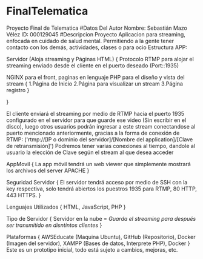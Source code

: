# FinalTelematica
Proyecto Final de Telematica
#Datos Del Autor
Nombre: Sebastián Mazo Vélez
ID: 000129045
#Descripcion Proyecto
Aplicacion para streaming, enfocada en cuidado de salud mental.
Permitiendo a la gente tener contacto con los demás, actividades, clases o para ocio 
Estructura APP:

Servidor (Aloja streaming y Páginas HTML)
{
 Protocolo RTMP para alojar el streaming enviado desde el cliente en el puerto deseado  (Port::1935)

 NGINX para el front, paginas en lenguaje PHP para el diseño y vista del stream
 {
  1.Página de Inicio
  2.Página para visualizar un stream
  3.Página registro
 }

}

El cliente enviará el streaming por medio de RTMP hacia el puerto 1935 configurado en el servidor para que guarde ese video (Sin escribir en el disco), luego otros usuarios podrán ingresar a este stream conectandose al puerto mencionado anteriormente, gracias a la forma de conexión de RTMP:
('rtmp://[IP o dominio del servidor]/[Nombre del application]/[Clave de retransmisión]')
Podremos tener varias conexiones al tiempo, dandole al usuario la elección de Clave según el stream al que desea acceder

AppMovil
{
    La app móvil tendrá un web viewer que simplemente mostrará los archivos del server APACHE
}

Seguridad Servidor
{
    El servidor tendrá acceso por medio de SSH con la key respectiva, solo tendrá abiertos los puestros 1935 para RTMP, 80 HTTP, 443 HTTPS.
}

Lenguajes Utilizados
{
    HTML, JavaScript, PHP
}

Tipo de Servidor
{
    Servidor en la nube = *Guarda el streaming para después ser transmitido en disntintos clientes*
}

Plataformas
{
    AWSEducate (Maquina Ubuntu), GitHub (Repositorio), Docker (Imagen del servidor), XAMPP (Bases de datos, Interprete PHP), Docker
}
Este es un prototipo inicial, todo está sujeto a cambios, mejoras, etc.

